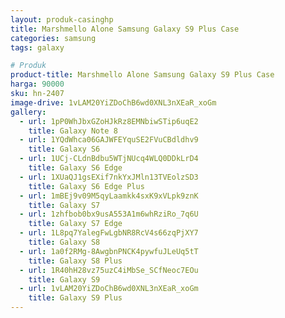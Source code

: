 ```yaml
---
layout: produk-casinghp
title: Marshmello Alone Samsung Galaxy S9 Plus Case
categories: samsung
tags: galaxy

# Produk
product-title: Marshmello Alone Samsung Galaxy S9 Plus Case
harga: 90000
sku: hn-2407
image-drive: 1vLAM20YiZDoChB6wd0XNL3nXEaR_xoGm
gallery:
  - url: 1pP0WhJbxGZoHJkRz8EMNbiwSTip6uqE2
    title: Galaxy Note 8
  - url: 1YQdWhca06GAJWFEYquSE2FVuCBdldhv9
    title: Galaxy S6
  - url: 1UCj-CLdnBdbu5WTjNUcq4WLQ0DDkLrD4
    title: Galaxy S6 Edge
  - url: 1XUaQJ1gsEXif7nkYxJMln13TVEolzSD3
    title: Galaxy S6 Edge Plus
  - url: 1mBEj9v09M5qyLaamkk4sxK9xVLpk9znK
    title: Galaxy S7
  - url: 1zhfbob0bx9usA553A1m6whRziRo_7q6U
    title: Galaxy S7 Edge
  - url: 1L8pq7YalegFwLgbNR8RcV4s66zqPjXY7
    title: Galaxy S8
  - url: 1a0f2RMg-8AwgbnPNCK4pywfuJLeUq5tT
    title: Galaxy S8 Plus
  - url: 1R40hH28vz75uzC4iMbSe_SCfNeoc7EOu
    title: Galaxy S9
  - url: 1vLAM20YiZDoChB6wd0XNL3nXEaR_xoGm
    title: Galaxy S9 Plus
---
```

